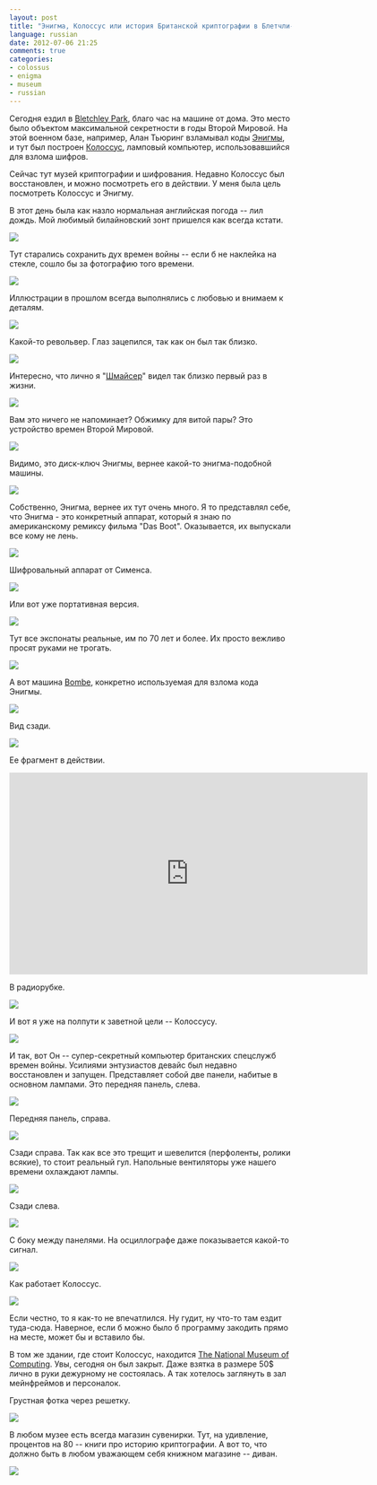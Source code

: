 ```yaml
---
layout: post
title: "Энигма, Колоссус или история Британской криптографии в Блетчли-парке"
language: russian
date: 2012-07-06 21:25
comments: true
categories: 
- colossus
- enigma
- museum
- russian
---
```

Сегодня ездил в [Bletchley Park][], благо час на машине от дома. Это место было объектом максимальной секретности в годы Второй Мировой. На этой военном базе, например, Алан Тьюринг взламывал коды [Энигмы][Enigma], и тут был построен [Колоссус][Colossus], ламповый компьютер, использовавшийся для взлома шифров. 

Сейчас тут музей криптографии и шифрования. Недавно Колоссус был восстановлен, и можно посмотреть его в действии. У меня была цель посмотреть Колоссус и Энигму.

[Bletchley Park]: http://www.bletchleypark.org.uk/
[Enigma]: http://ru.wikipedia.org/wiki/%D0%AD%D0%BD%D0%B8%D0%B3%D0%BC%D0%B0
[Colossus]: http://en.wikipedia.org/wiki/Colossus_computer

В этот день была как назло нормальная английская погода -- лил дождь. Мой любимый билайновский зонт пришелся как всегда кстати.

![](/images/blog/bletchley-park/IMG_0508.JPG)

Тут старались сохранить дух времен войны -- если б не наклейка на стекле, сошло бы за фотографию того времени. 

![](/images/blog/bletchley-park/IMG_0492.JPG)

Иллюстрации в прошлом всегда выполнялись с любовью и внимаем к деталям.

![](/images/blog/bletchley-park/IMG_0494.JPG)

Какой-то револьвер. Глаз зацепился, так как он был так близко.

![](/images/blog/bletchley-park/IMG_0495.JPG)

Интересно, что лично я "[Шмайсер][]" видел так близко первый раз в жизни.

[Шмайсер]: http://ru.wikipedia.org/wiki/MP_38

![](/images/blog/bletchley-park/IMG_0496.JPG)

Вам это ничего не напоминает? Обжимку для витой пары? Это устройство времен Второй Мировой.

![](/images/blog/bletchley-park/IMG_0498.JPG)

Видимо, это диск-ключ Энигмы, вернее какой-то энигма-подобной машины.

![](/images/blog/bletchley-park/IMG_0499.JPG)

Собственно, Энигма, вернее их тут очень много. Я то представлял себе, что Энигма - это конкретный аппарат, который я знаю по американскому ремиксу фильма "Das Boot". Оказывается, их выпускали все кому не лень. 

![](/images/blog/bletchley-park/IMG_0501.JPG)

Шифровальный аппарат от Сименса.

![](/images/blog/bletchley-park/IMG_0502.JPG)

Или вот уже портативная версия.

![](/images/blog/bletchley-park/IMG_0503.JPG)

Тут все экспонаты реальные, им по 70 лет и более. Их просто вежливо просят руками не трогать.

![](/images/blog/bletchley-park/IMG_0504.JPG)

А вот машина [Bombe][], конкретно используемая для взлома кода Энигмы.

[Bombe]: http://ru.wikipedia.org/wiki/Turing_Bombe

![](/images/blog/bletchley-park/IMG_0505.JPG)

Вид сзади.

![](/images/blog/bletchley-park/IMG_0506.JPG)

Ее фрагмент в действии.

<iframe width="640" height="360" src="http://www.youtube.com/embed/yzxyn5G6cno" frameborder="0" allowfullscreen></iframe>

В радиорубке.

![](/images/blog/bletchley-park/IMG_0509.JPG)

И вот я уже на полпути к заветной цели -- Колоссусу.

![](/images/blog/bletchley-park/IMG_0510.JPG)

И так, вот Он -- супер-секретный компьютер британских спецслужб времен войны. Усилиями энтузиастов девайс был недавно восстановлен и запущен. Представляет собой две панели, набитые в основном лампами. Это передняя панель, слева.

![](/images/blog/bletchley-park/IMG_0512.JPG)

Передняя панель, справа.

![](/images/blog/bletchley-park/IMG_0513.JPG)

Сзади справа. Так как все это трещит и шевелится (перфоленты, ролики всякие), то стоит реальный гул. Напольные вентиляторы уже нашего времени охлаждают лампы.

![](/images/blog/bletchley-park/IMG_0514.JPG)

Сзади слева.

![](/images/blog/bletchley-park/IMG_0515.JPG)

С боку между панелями. На осциллографе даже показывается какой-то сигнал.

![](/images/blog/bletchley-park/IMG_0516.JPG)

Как работает Колоссус.

![](/images/blog/bletchley-park/IMG_0518.JPG)

Если честно, то я как-то не впечатлился. Ну гудит, ну что-то там ездит туда-сюда. Наверное, если б можно было б программу закодить прямо на месте, может бы и вставило бы.

В том же здании, где стоит Колоссус, находится [The National Museum of Computing][]. Увы, сегодня он был закрыт. Даже взятка в размере 50$ лично в руки дежурному не состоялась. А так хотелось заглянуть в зал мейнфреймов и персоналок.

[The National Museum of Computing]: http://www.tnmoc.org/

Грустная фотка через решетку.

![](/images/blog/bletchley-park/IMG_0511.JPG)

В любом музее есть всегда магазин сувенирки. Тут, на удивление, процентов на 80 -- книги про историю криптографии. А вот то, что должно быть в любом уважающем себя книжном магазине -- диван.

![](/images/blog/bletchley-park/IMG_0507.JPG)
